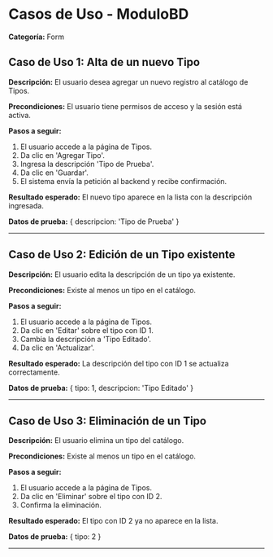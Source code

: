 # Casos de Uso - ModuloBD

**Categoría:** Form

## Caso de Uso 1: Alta de un nuevo Tipo

**Descripción:** El usuario desea agregar un nuevo registro al catálogo de Tipos.

**Precondiciones:**
El usuario tiene permisos de acceso y la sesión está activa.

**Pasos a seguir:**
1. El usuario accede a la página de Tipos.
2. Da clic en 'Agregar Tipo'.
3. Ingresa la descripción 'Tipo de Prueba'.
4. Da clic en 'Guardar'.
5. El sistema envía la petición al backend y recibe confirmación.

**Resultado esperado:**
El nuevo tipo aparece en la lista con la descripción ingresada.

**Datos de prueba:**
{ descripcion: 'Tipo de Prueba' }

---

## Caso de Uso 2: Edición de un Tipo existente

**Descripción:** El usuario edita la descripción de un tipo ya existente.

**Precondiciones:**
Existe al menos un tipo en el catálogo.

**Pasos a seguir:**
1. El usuario accede a la página de Tipos.
2. Da clic en 'Editar' sobre el tipo con ID 1.
3. Cambia la descripción a 'Tipo Editado'.
4. Da clic en 'Actualizar'.

**Resultado esperado:**
La descripción del tipo con ID 1 se actualiza correctamente.

**Datos de prueba:**
{ tipo: 1, descripcion: 'Tipo Editado' }

---

## Caso de Uso 3: Eliminación de un Tipo

**Descripción:** El usuario elimina un tipo del catálogo.

**Precondiciones:**
Existe al menos un tipo en el catálogo.

**Pasos a seguir:**
1. El usuario accede a la página de Tipos.
2. Da clic en 'Eliminar' sobre el tipo con ID 2.
3. Confirma la eliminación.

**Resultado esperado:**
El tipo con ID 2 ya no aparece en la lista.

**Datos de prueba:**
{ tipo: 2 }

---

